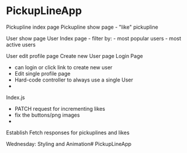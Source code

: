 # PickupLineApp

Pickupline index page
Pickupline show page
    - "like" pickupline

User show page
User Index page 
    - filter by:
      - most popular users 
      - most active users

User edit profile page
Create new User page
Login Page
  - can login or click link to create new user
  - Edit single profile page
  - Hard-code controller to always use a single User
  - 

Index.js
  - PATCH request for incrementing likes
  - fix the buttons/png images
  - 







Establish Fetch responses for pickuplines and likes


Wednesday: Styling and Animation# PickupLineApp


